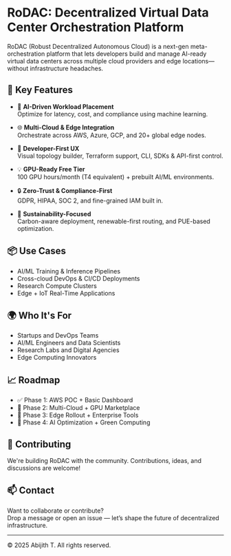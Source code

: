 # RoDAC: Decentralized Virtual Data Center Orchestration Platform

RoDAC (Robust Decentralized Autonomous Cloud) is a next-gen meta-orchestration platform that lets developers build and manage AI-ready virtual data centers across multiple cloud providers and edge locations—without infrastructure headaches.

## 🚀 Key Features

- 🧠 **AI-Driven Workload Placement**  
  Optimize for latency, cost, and compliance using machine learning.

- 🌐 **Multi-Cloud & Edge Integration**  
  Orchestrate across AWS, Azure, GCP, and 20+ global edge nodes.

- 🎯 **Developer-First UX**  
  Visual topology builder, Terraform support, CLI, SDKs & API-first control.

- 💡 **GPU-Ready Free Tier**  
  100 GPU hours/month (T4 equivalent) + prebuilt AI/ML environments.

- 🔒 **Zero-Trust & Compliance-First**  
  GDPR, HIPAA, SOC 2, and fine-grained IAM built in.

- 🌱 **Sustainability-Focused**  
  Carbon-aware deployment, renewable-first routing, and PUE-based optimization.

## 📦 Use Cases

- AI/ML Training & Inference Pipelines  
- Cross-cloud DevOps & CI/CD Deployments  
- Research Compute Clusters  
- Edge + IoT Real-Time Applications

## 🌍 Who It's For

- Startups and DevOps Teams  
- AI/ML Engineers and Data Scientists  
- Research Labs and Digital Agencies  
- Edge Computing Innovators

## 📈 Roadmap

- ✅ Phase 1: AWS POC + Basic Dashboard  
- 🔄 Phase 2: Multi-Cloud + GPU Marketplace  
- 🚀 Phase 3: Edge Rollout + Enterprise Tools  
- 🧠 Phase 4: AI Optimization + Green Computing

## 🤝 Contributing

We're building RoDAC with the community. Contributions, ideas, and discussions are welcome!

## 📫 Contact

Want to collaborate or contribute?  
Drop a message or open an issue — let’s shape the future of decentralized infrastructure.

---

© 2025 Abijith T. All rights reserved.
